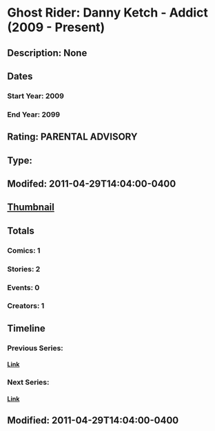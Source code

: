 # Ghost Rider: Danny Ketch - Addict (2009 - Present)
## Description: None
## Dates
### Start Year: 2009
### End Year: 2099
## Rating: PARENTAL ADVISORY
## Type: 
## Modifed: 2011-04-29T14:04:00-0400
## [Thumbnail](http://i.annihil.us/u/prod/marvel/i/mg/2/00/4bb52afae8d4c.jpg)
## Totals
### Comics: 1
### Stories: 2
### Events: 0
### Creators: 1
## Timeline
### Previous Series: 
#### [Link]()
### Next Series: 
#### [Link]()
## Modified: 2011-04-29T14:04:00-0400